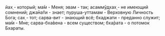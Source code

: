 йах̣ - который; ма̄м - Меня; эвам - так; асаммӯд̣хах̣ - не имеющий сомнений; джа̄на̄ти - знает; пуруша-уттамам - Верховную Личность Бога; сах̣ - тот; сарва-вит - знающий всё; бхаджати - преданно служит; ма̄м - Мне; сарва-бха̄вена - всем существом; бха̄рата - о потомок Бхараты.